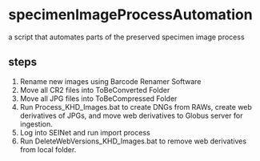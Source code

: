 # specimenImageProcessAutomation
a script that automates parts of the preserved specimen image process

## steps

1. Rename new images using Barcode Renamer Software
2. Move all CR2 files into ToBeConverted Folder
3. Move all JPG files into ToBeCompressed Folder
4. Run Process_KHD_Images.bat to create DNGs from RAWs, create web derivatives of JPGs, and move web derivatives to Globus server for ingestion.
5. Log into SEINet and run import process
6. Run DeleteWebVersions_KHD_Images.bat to remove web derivatives from local folder.


